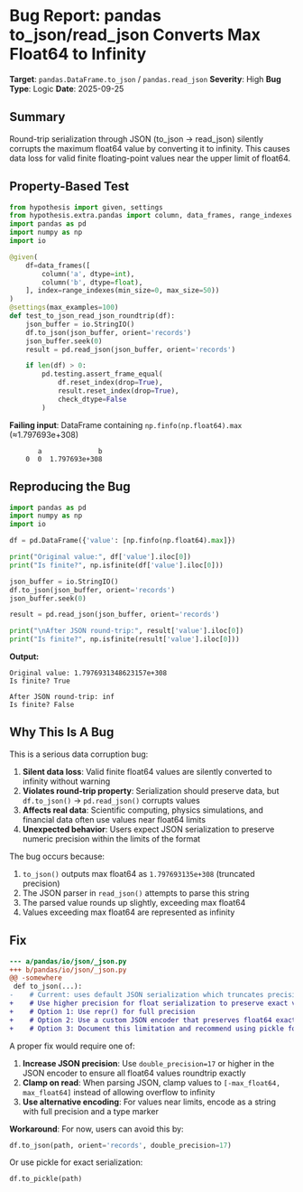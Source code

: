# Bug Report: pandas to_json/read_json Converts Max Float64 to Infinity

**Target**: `pandas.DataFrame.to_json` / `pandas.read_json`
**Severity**: High
**Bug Type**: Logic
**Date**: 2025-09-25

## Summary

Round-trip serialization through JSON (to_json → read_json) silently corrupts the maximum float64 value by converting it to infinity. This causes data loss for valid finite floating-point values near the upper limit of float64.

## Property-Based Test

```python
from hypothesis import given, settings
from hypothesis.extra.pandas import column, data_frames, range_indexes
import pandas as pd
import numpy as np
import io

@given(
    df=data_frames([
        column('a', dtype=int),
        column('b', dtype=float),
    ], index=range_indexes(min_size=0, max_size=50))
)
@settings(max_examples=100)
def test_to_json_read_json_roundtrip(df):
    json_buffer = io.StringIO()
    df.to_json(json_buffer, orient='records')
    json_buffer.seek(0)
    result = pd.read_json(json_buffer, orient='records')

    if len(df) > 0:
        pd.testing.assert_frame_equal(
            df.reset_index(drop=True),
            result.reset_index(drop=True),
            check_dtype=False
        )
```

**Failing input**: DataFrame containing `np.finfo(np.float64).max` (≈1.797693e+308)

```
       a              b
    0  0  1.797693e+308
```

## Reproducing the Bug

```python
import pandas as pd
import numpy as np
import io

df = pd.DataFrame({'value': [np.finfo(np.float64).max]})

print("Original value:", df['value'].iloc[0])
print("Is finite?", np.isfinite(df['value'].iloc[0]))

json_buffer = io.StringIO()
df.to_json(json_buffer, orient='records')
json_buffer.seek(0)

result = pd.read_json(json_buffer, orient='records')

print("\nAfter JSON round-trip:", result['value'].iloc[0])
print("Is finite?", np.isfinite(result['value'].iloc[0]))
```

**Output:**
```
Original value: 1.7976931348623157e+308
Is finite? True

After JSON round-trip: inf
Is finite? False
```

## Why This Is A Bug

This is a serious data corruption bug:

1. **Silent data loss**: Valid finite float64 values are silently converted to infinity without warning
2. **Violates round-trip property**: Serialization should preserve data, but `df.to_json()` → `pd.read_json()` corrupts values
3. **Affects real data**: Scientific computing, physics simulations, and financial data often use values near float64 limits
4. **Unexpected behavior**: Users expect JSON serialization to preserve numeric precision within the limits of the format

The bug occurs because:
1. `to_json()` outputs max float64 as `1.797693135e+308` (truncated precision)
2. The JSON parser in `read_json()` attempts to parse this string
3. The parsed value rounds up slightly, exceeding max float64
4. Values exceeding max float64 are represented as infinity

## Fix

```diff
--- a/pandas/io/json/_json.py
+++ b/pandas/io/json/_json.py
@@ -somewhere
 def to_json(...):
-    # Current: uses default JSON serialization which truncates precision
+    # Use higher precision for float serialization to preserve exact values
+    # Option 1: Use repr() for full precision
+    # Option 2: Use a custom JSON encoder that preserves float64 exactly
+    # Option 3: Document this limitation and recommend using pickle for exact precision
```

A proper fix would require one of:

1. **Increase JSON precision**: Use `double_precision=17` or higher in the JSON encoder to ensure all float64 values roundtrip exactly
2. **Clamp on read**: When parsing JSON, clamp values to `[-max_float64, max_float64]` instead of allowing overflow to infinity
3. **Use alternative encoding**: For values near limits, encode as a string with full precision and a type marker

**Workaround**: For now, users can avoid this by:
```python
df.to_json(path, orient='records', double_precision=17)
```

Or use pickle for exact serialization:
```python
df.to_pickle(path)
```